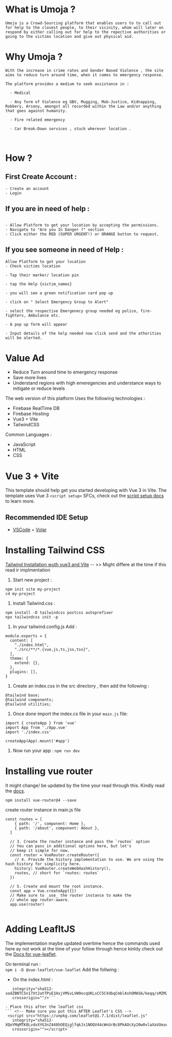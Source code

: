 # What is Umoja ? 

```
Umoja is a Crowd-Sourcing platform that enables users to to call out for help to the closest people, to their vicinity, whom will later on respond by either calling out for help to the repective authorities or going to the victims location and give out physical aid.

```

# Why Umoja ? 
```
With the increase in crime rates and Gender Based Violence , the site aims to reduce turn around time, when it comes to emergency response.

The platform provides a medium to seek assistance in : 

  - Medical

  - Any form of Violence eg GBV, Mugging, Mob-Justice, Kidnapping, Robbery, Arsony, amongst all recorded within the Law and/or anything that goes against humanity.

  - Fire related emergency

  - Car Break-Down services , stuck wherever location .

  

```

# How ?

## First Create Account  :  
```
- Create an account
- Login
 ```

##  If you are in need of help : 
```

- Allow Platform to get your location by accepting the permissions.
- Navigate to "Are you In Danger ?" section
- Click either the RED (SUPER URGENT!) or ORANGE button to request.
```

##  If you see someone in need of Help  : 

``` 
Allow Platform to get your location
- Check victims location 

- Tap their marker/ location pin

- tap the Help {victim_names} 

- you will see a green notification card pop up

- click on " Select Emergency Group to Alert"

- select the respective Emergenecy group needed eg police, fire-fighters, Ambulance etc.

- A pop up form will appear

- Input details of the help needed now click send and the athorities will be alerted.
```

# Value Ad
- Reduce Turn around time to emergency response
- Save more lives
- Understand regions with high emeregencies and understance ways to mitigate or reduce levels


The web version of this platform Uses the following technologies : 
- Firebase RealTime DB 
- Firebase Hosting
- Vue3 + Vite
- TailwindCSS

Common Languages : 
- JavaScript
- HTML
- CSS


# Vue 3 + Vite

This template should help get you started developing with Vue 3 in Vite. The template uses Vue 3 `<script setup>` SFCs, check out the [script setup docs](https://v3.vuejs.org/api/sfc-script-setup.html#sfc-script-setup) to learn more.

## Recommended IDE Setup

- [VSCode](https://code.visualstudio.com/) + [Volar](https://marketplace.visualstudio.com/items?itemName=johnsoncodehk.volar)


# Installing Tailwind CSS  

[Tailwind Installation wuth vue3 and Vite](https://tailwindcss.com/docs/guides/vite) -- >> Might differe at the time if this read ir implmentation 
 
1. Start new project :
```
npm init vite my-project
cd my-project

```
1. Install Tailwind.css :
```
npm install -D tailwindcss postcss autoprefixer
npx tailwindcss init -p
```

1. In your tailwind.config.js Add : 
```
module.exports = {
  content: [
    "./index.html",
    "./src/**/*.{vue,js,ts,jsx,tsx}",
  ],
  theme: {
    extend: {},
  },
  plugins: [],
}
```

1. Create an index.css in the src directory , then add the following :
 ```
@tailwind base;
@tailwind components;
@tailwind utilities;
 ```
1. Once done import the index.cs file in your  `main.js` file:  

```
import { createApp } from 'vue'
import App from './App.vue'
import './index.css'

createApp(App).mount('#app')
```

1. Now run your app : `npm run dev`

# Installing vue router 
It might change/ be updated by the time your read through this. Kindly read the [docs](https://next.router.vuejs.org/installation.html#npm).

```npm install vue-router@4 --save```

create router instance in main.js file
``` 
const routes = [
    { path: '/', component: Home },
    { path: '/about', component: About },
  ]
  
  // 3. Create the router instance and pass the `routes` option
  // You can pass in additional options here, but let's
  // keep it simple for now.
  const router = VueRouter.createRouter({
    // 4. Provide the history implementation to use. We are using the hash history for simplicity here.
    history: VueRouter.createWebHashHistory(),
    routes, // short for `routes: routes`
  })
  
  // 5. Create and mount the root instance.
  const app = Vue.createApp({})
  // Make sure to _use_ the router instance to make the
  // whole app router-aware.
  app.use(router)
  
  ```

# Adding LeafltJS
The implementation maybe updated overtime hence the commands used here ay not work at the time of your follow through hence kinldy check out the [Docs for vue-leaflet](https://github.com/vue-leaflet/vue-leaflet).

On terminal run :  
`npm i -D @vue-leaflet/vue-leaflet`
Add the follwing :
- On the index.html : 
```<link rel="stylesheet" href="https://unpkg.com/leaflet@1.7.1/dist/leaflet.css"
   integrity="sha512-xodZBNTC5n17Xt2atTPuE1HxjVMSvLVW9ocqUKLsCC5CXdbqCmblAshOMAS6/keqq/sMZMZ19scR4PsZChSR7A=="
   crossorigin=""/>```

- Place this after the leaflet css
``` <!-- Make sure you put this AFTER Leaflet's CSS -->
 <script src="https://unpkg.com/leaflet@1.7.1/dist/leaflet.js"
   integrity="sha512-XQoYMqMTK8LvdxXYG3nZ448hOEQiglfqkJs1NOQV44cWnUrBc8PkAOcXy20w0vlaXaVUearIOBhiXZ5V3ynxwA=="
   crossorigin=""></script>```  

